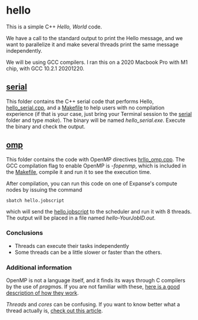# hello

This is a simple C++ *Hello, World* code.

We have a call to the standard output to print the Hello message, and we want to parallelize it and make several threads print the same message independently.

We will be using GCC compilers. I ran this on a 2020 Macbook Pro with M1 chip, with GCC 10.2.1 20201220.

## [serial](./serial)
This folder contains the C++ serial code that performs Hello, [hello_serial.cpp](./serial/hello_serial.cpp), and a [Makefile](./serial/Makefile) to help users with no compilation experience (if that is your case, just bring your Terminal session to the [serial](./serial) folder and type *make*). The binary will be named *hello_serial.exe*. Execute the binary and check the output.
 

## [omp](./omp)
This folder contains the code with OpenMP directives [hrllo_omp.cpp](./omp/hello_omp.cpp). The GCC compilation flag to enable OpenMP is *-fopenmp*, which is included in the [Makefile](./omp/Makefile), compile it and run it to see the execution time.

After compilation, you can run this code on one of Expanse's compute nodes by issuing the command
```
sbatch hello.jobscript
```

which will send the [hello.jobscript](./omp/hello.jobscript) to the scheduler and run it with 8 threads. The output will be placed in a file named *hello-YourJobID.out*.

### Conclusions
- Threads can execute their tasks independently
- Some threads can be a little slower or faster than the others.



### Additional information
OpenMP is not a language itself, and it finds its ways through C compilers by the use of *pragma*s. If you are not familiar with these, [here is a good description of how they work](https://www.geeksforgeeks.org/pragma-directive-in-c-c/).

*Threads* and *cores* can be confusing. If you want to know better what a thread actually is, [check out this article](https://blog.logicalincrements.com/2019/10/cpu-what-are-threads/).

